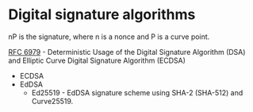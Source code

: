 # Digital signature algorithms

nP is the signature, where n is a nonce and P is a curve point.

[RFC 6979](https://datatracker.ietf.org/doc/html/rfc6979) - Deterministic Usage of the Digital Signature Algorithm (DSA) and Elliptic Curve Digital Signature Algorithm (ECDSA)

* ECDSA
* EdDSA
    * Ed25519 - EdDSA signature scheme using SHA-2 (SHA-512) and Curve25519.
